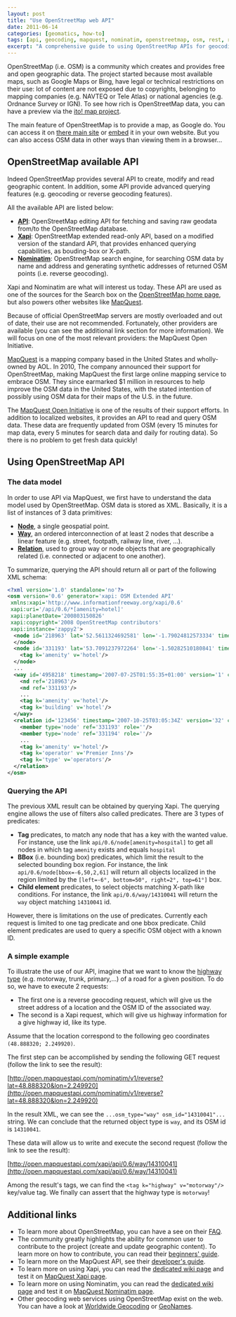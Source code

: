 ```yaml
---
layout: post
title: "Use OpenStreetMap web API"
date: 2011-06-14
categories: [geomatics, how-to]
tags: [api, geocoding, mapquest, nominatim, openstreetmap, osm, rest, reverse-geocoding, web-service, xapi, xml]
excerpt: "A comprehensive guide to using OpenStreetMap APIs for geocoding and reverse geocoding, with practical examples using MapQuest's Open Initiative."
---
```


OpenStreetMap (i.e. OSM) is a community which creates and provides free and open geographic data. The project started because most available maps, such as Google Maps or Bing, have legal or technical restrictions on their use: lot of content are not exposed due to copyrights, belonging to mapping companies (e.g. NAVTEQ or Tele Atlas) or national agencies (e.g. Ordnance Survey or IGN). To see how rich is OpenStreetMap data, you can have a preview via the [ito! map project](http://www.ito-world.org/).

The main feature of OpenStreetMap is to provide a map, as Google do. You can access it on [there main site](https://www.openstreetmap.org/) or [embed](https://wiki.openstreetmap.org/wiki/Deploying_your_own_Slippy_Map) it in your own website. But you can also access OSM data in other ways than viewing them in a browser…

## OpenStreetMap available API

Indeed OpenStreetMap provides several API to create, modify and read geographic content. In addition, some API provide advanced querying features (e.g. geocoding or reverse geocoding features).

All the available API are listed below:

* **[API](https://wiki.openstreetmap.org/wiki/API)**: OpenStreetMap editing API for fetching and saving raw geodata from/to the OpenStreetMap database.
* **[Xapi](https://wiki.openstreetmap.org/wiki/Xapi)**: OpenStreetMap extended read-only API, based on a modified version of the standard API, that provides enhanced querying capabilities, as bouding-box or X-path.
* **[Nominatim](https://wiki.openstreetmap.org/wiki/Nominatim)**: OpenStreetMap search engine, for searching OSM data by name and address and generating synthetic addresses of returned OSM points (i.e. reverse geocoding).

Xapi and Nominatim are what will interest us today. These API are used as one of the sources for the Search box on the [OpenStreetMap home page](https://www.openstreetmap.org/), but also powers other websites like [MapQuest](https://www.mapquest.com/).

Because of official OpenStreetMap servers are mostly overloaded and out of date, their use are not recommended. Fortunately, other providers are available (you can see the additional link section for more information). We will focus on one of the most relevant providers: the MapQuest Open Initiative.

[MapQuest](https://www.mapquest.com/) is a mapping company based in the United States and wholly-owned by AOL. In 2010, The company announced their support for OpenStreetMap, making MapQuest the first large online mapping service to embrace OSM. They since earmarked $1 million in resources to help improve the OSM data in the United States, with the stated intention of possibly using OSM data for their maps of the U.S. in the future.

The [MapQuest Open Initiative](https://developer.mapquest.com/) is one of the results of their support efforts. In addition to localized websites, it provides an API to read and query OSM data. These data are frequently updated from OSM (every 15 minutes for map data, every 5 minutes for search data and daily for routing data). So there is no problem to get fresh data quickly!

## Using OpenStreetMap API

### The data model

In order to use API via MapQuest, we first have to understand the data model used by OpenStreetMap. OSM data is stored as XML. Basically, it is a list of instances of 3 data primitives:

* **[Node](https://wiki.openstreetmap.org/wiki/Node)**, a single geospatial point.
* **[Way](https://wiki.openstreetmap.org/wiki/Way)**, an ordered interconnection of at least 2 nodes that describe a linear feature (e.g. street, footpath, railway line, river, …).
* **[Relation](https://wiki.openstreetmap.org/wiki/Relation)**, used to group way or node objects that are geographically related (i.e. connected or adjacent to one another).

To summarize, querying the API should return all or part of the following XML schema:

```xml
<?xml version='1.0' standalone='no'?>
<osm version='0.6' generator='xapi: OSM Extended API'
 xmlns:xapi='http://www.informationfreeway.org/xapi/0.6'
 xapi:uri='/api/0.6/*[amenity=hotel]'
 xapi:planetDate='200803150826'
 xapi:copyright='2008 OpenStreetMap contributors'
 xapi:instance='zappy2'>
  <node id='218963' lat='52.5611324692581' lon='-1.79024812573334' timestamp='2006-03-22T16:47:48+00:00' version='1' changeset='2211'>
  </node>
  <node id='331193' lat='53.7091237972264' lon='-1.50282510180841' timestamp='2007-03-31T00:09:22+01:00' version='1' changeset='2211'>
    <tag k='amenity' v='hotel'/>
  </node>
  ...
  <way id='4958218' timestamp='2007-07-25T01:55:35+01:00' version='1' changeset='2211'>
    <nd ref='218963'/>
    <nd ref='331193'/>
    ...
    <tag k='amenity' v='hotel'/>
    <tag k='building' v='hotel'/>
  </way>
  <relation id='123456' timestamp='2007-10-25T03:05:34Z' version='32' changeset='2211'>
    <member type='node' ref='331193' role=''/>
    <member type='node' ref='331194' role=''/>
    ...
    <tag k='amenity' v='hotel'/>
    <tag k='operator' v='Premier Inns'/>
    <tag k='type' v='operators'/>
  </relation>
</osm>
```

### Querying the API

The previous XML result can be obtained by querying Xapi. The querying engine allows the use of filters also called predicates. There are 3 types of predicates:

* **Tag** predicates, to match any node that has a key with the wanted value. For instance, use the link `api/0.6/node[amenity=hospital]` to get all nodes in which tag `amenity` exists and equals `hospital`
* **BBox** (i.e. bounding box) predicates, which limit the result to the selected bounding box region. For instance, the link `api/0.6/node[bbox=-6,50,2,61]` will return all objects localized in the region limited by the `[left=-6°, bottom=50°, right=2°, top=61°]` box.
* **Child element** predicates, to select objects matching X-path like conditions. For instance, the link `api/0.6/way/14310041` will return the `way` object matching `14310041` id.

However, there is limitations on the use of predicates. Currently each request is limited to one tag predicate and one bbox predicate. Child element predicates are used to query a specific OSM object with a known ID.

### A simple example

To illustrate the use of our API, imagine that we want to know the [highway type](https://wiki.openstreetmap.org/wiki/Key:highway) (e.g. motorway, trunk, primary,…) of a road for a given position. To do so, we have to execute 2 requests:

* The first one is a reverse geocoding request, which will give us the street address of a location and the OSM ID of the associated way.
* The second is a Xapi request, which will give us highway information for a give highway id, like its type.

Assume that the location correspond to the following geo coordinates `(48.888320; 2.249920)`.

The first step can be accomplished by sending the following GET request (follow the link to see the result):

[http://open.mapquestapi.com/nominatim/v1/reverse?lat=48.888320&lon=2.249920](http://open.mapquestapi.com/nominatim/v1/reverse?lat=48.888320&lon=2.249920)

In the result XML, we can see the `...osm_type="way" osm_id="14310041"...` string. We can conclude that the returned object type is `way`, and its OSM id is `14310041`.

These data will allow us to write and execute the second request (follow the link to see the result):

[http://open.mapquestapi.com/xapi/api/0.6/way/14310041](http://open.mapquestapi.com/xapi/api/0.6/way/14310041)

Among the result's tags, we can find the `<tag k="highway" v="motorway"/>` key/value tag. We finally can assert that the highway type is `motorway`!

## Additional links

* To learn more about OpenStreetMap, you can have a see on their [FAQ](https://wiki.openstreetmap.org/wiki/FAQ).
* The community greatly highlights the ability for common user to contribute to the project (create and update geographic content). To learn more on how to contribute, you can read their [beginners' guide](https://wiki.openstreetmap.org/wiki/Beginners'_guide).
* To learn more on the MapQuest API, see their [developer's guide](https://developer.mapquest.com/).
* To learn more on using Xapi, you can read the [dedicated wiki page](https://wiki.openstreetmap.org/wiki/Xapi) and test it on [MapQuest Xapi page](http://open.mapquestapi.com/xapi/).
* To learn more on using Nominatim, you can read the [dedicated wiki page](https://wiki.openstreetmap.org/wiki/Nominatim) and test it on [MapQuest Nominatim page](http://open.mapquestapi.com/nominatim/).
* Other geocoding web services using OpenStreetMap exist on the web. You can have a look at [Worldwide Geocoding](http://www.worldwidegeocoding.com/) or [GeoNames](http://www.geonames.org/).
